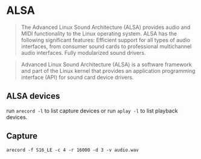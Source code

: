 # ALSA

>The Advanced Linux Sound Architecture (ALSA) provides audio and MIDI functionality to the Linux operating system. ALSA has the following significant features: Efficient support for all types of audio interfaces, from consumer sound cards to professional multichannel audio interfaces. Fully modularized sound drivers.

>Advanced Linux Sound Architecture (ALSA) is a software framework and part of the Linux kernel that provides an application programming interface (API) for sound card device drivers.

## ALSA devices
run `arecord -l` to list capture devices or run `aplay -l` to list playback devices.

## Capture
`arecord -f S16_LE -c 4 -r 16000 -d 3 -v audio.wav`

